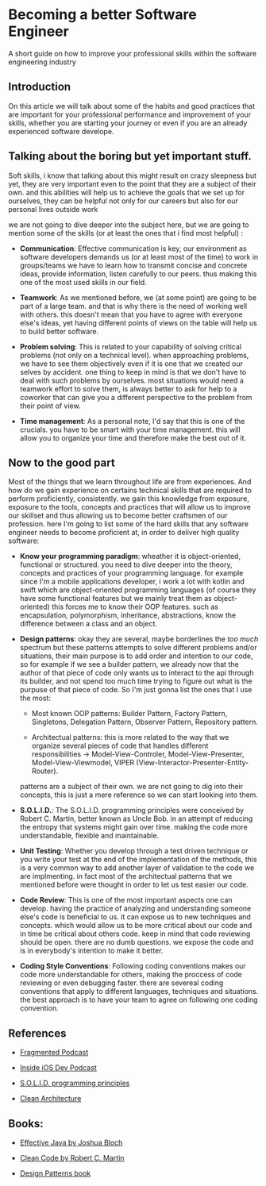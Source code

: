 # Becoming a better Software Engineer

  A short guide on how to improve your professional skills within the software engineering industry

## Introduction
  
  On this article we will talk about some of the habits and good practices that are important for your professional performance and improvement of your skills, whether you are starting your journey or even if you are an already experienced software develope.
  
## Talking about the boring but yet important stuff.

  Soft skills, i know that talking about this might result on crazy sleepness but yet, they are very important even to the point that they are a subject of their own. and this abilities will help us to achieve the goals that we set up for ourselves, they can be helpful not only for our careers but also for our personal lives outside work
  
  we are not going to dive deeper into the subject here, but we are going to mention some of the skills (or at least the ones that i find most helpful) :
  
  - **Communication**: Effective communication is key, our environment as software developers demands us (or at least most of the time) to work in groups/teams we have to learn how to transmit concise and concrete ideas, provide information, listen carefully to our peers. thus making this one of the most used skills in our field. 
  
  - **Teamwork**: As we mentioned before, we (at some point) are going to be part of a large team. and that is why there is the need of working well with others. this doesn't mean that you have to agree with everyone else's ideas, yet having different points of views on the table will help us to build better software.

  - **Problem solving**: This is related to your capability of solving critical problems (not only on a technical level). when approaching problems, we have to see them objectively even if it is one that we created our selves by accident. one thing to keep in mind is that we don't have to deal with such problems by ourselves. most situations would need a teamwork effort to solve them, is always better to ask for help to a coworker that can give you a different perspective to the problem from their point of view.

  - **Time management**: As a personal note, I'd say that this is one of the crucials. you have to be smart with your time management. this will allow you to organize your time and therefore make the best out of it.


## Now to the good part

  Most of the things that we learn throughout life are from experiences. And how do we gain experience on certains technical skills that are required to perform proficiently, consistently. we gain this knowledge from exposure, exposure to the tools, concepts and practices that will allow us to improve our skillset and thus allowing us to become better craftsmen of our profession. here I'm going to list some of the hard skills that any software engineer needs to become proficient at, in order to deliver high quality software:
  
  * **Know your programming paradigm**: wheather it is object-oriented, functional or structured. you need to dive deeper into the theory, concepts and practices of your programming language. for example since I'm a mobile applications developer, i work a lot with kotlin and swift which are object-oriented programming languages (of course they have some functional features but we mainly treat them as object-oriented) this forces me to know their OOP features. such as encapsulation, polymorphism, inheritance, abstractions, know the difference between a class and an object.
  
  * **Design patterns**: okay they are several, maybe borderlines the *too much* spectrum but these patterns attempts to solve different problems and/or situations, their main purpose is to add order and intention to our code, so for example if we see a builder pattern, we already now that the author of that piece of code only wants us to interact to the api through its builder, and not spend too much time trying to figure out what is the purpuse of that piece of code. So I'm just gonna list the ones that I use the most:
  
    - Most known OOP patterns: Builder Pattern, Factory Pattern, Singletons, Delegation Pattern, Observer Pattern, Repository pattern.
    
    - Architectual patterns: this is more related to the way that we organize several pieces of code that handles different responsibilities -> Model-View-Controler, Model-View-Presenter, Model-View-Viewmodel, VIPER (View-Interactor-Presenter-Entity-Router).
    
    patterns are a subject of their own. we are not going to dig into their concepts, this is just a mere reference so we can start looking into them.
    
  * **S.O.L.I.D.**: The S.O.L.I.D. programming principles were conceived by Robert C. Martin, better known as Uncle Bob. in an attempt of reducing the entropy that systems might gain over time. making the code more understandable, flexible and maintainable.
  
  * **Unit Testing**: Whether you develop through a test driven technique or you write your test at the end of the implementation of the methods, this is a very common way to add another layer of validation to the code we are implmenting. in fact most of the architectual patterns that we mentioned before were thought in order to let us test easier our code.
  
  * **Code Review**: This is one of the most important aspects one can develop. having the practice of analyzing and understanding someone else's code is beneficial to us. it can expose us to new techniques and concepts. which would allow us to be more critical about our code and in time be critical about others code. keep in mind that code reviewing should be open. there are no dumb questions. we expose the code and is in everybody's intention to make it better. 
  
  * **Coding Style Conventions**: Following coding conventions makes our code more understandable for others, making the proccess of code reviewing or even debugging faster. there are severeal coding conventions that apply to different languages, techniques and situations. the best approach is to have your team to agree on following one coding convention.

## References 

  * [Fragmented Podcast](https://fragmentedpodcast.com)
  
  * [Inside iOS Dev Podcast](http://insideiosdev.com/)

  * [S.O.L.I.D. programming principles](https://scotch.io/bar-talk/s-o-l-i-d-the-first-five-principles-of-object-oriented-design)
  
  * [Clean Architecture](https://blog.cleancoder.com/uncle-bob/2012/08/13/the-clean-architecture.html)
  
  
## Books: 

  * [Effective Java by Joshua Bloch](https://www.amazon.com/Effective-Java-Joshua-Bloch/dp/0134685997/ref=sr_1_1?keywords=effective+java&qid=1554815819&s=books&sr=1-1)

  * [Clean Code by Robert C. Martin](https://www.amazon.com/Clean-Code-Handbook-Software-Craftsmanship/dp/0132350882/ref=sr_1_1?keywords=clean+code&linkCode=sl2&linkId=b89eb04c3e02b905cf6d809993fa0fb8&qid=1554814882&s=books&sr=1-1)
  
  * [Design Patterns book](https://www.amazon.com/Design-Patterns-Elements-Reusable-Object-Oriented/dp/0201633612/ref=as_li_ss_tl?s=books&ie=UTF8&qid=1491385520&sr=1-1&keywords=design+patterns+elements+of+reusable+object-oriented+software&linkCode=sl1&tag=donnfelker-20&linkId=fcadc148d0c0ee2145243c6c8af93a27)
  
  
